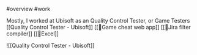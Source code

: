 #overview  #work

Mostly, I worked at Ubisoft as an Quality Control Tester, or Game Testers 
[[Quality Control Tester - Ubisoft]]
[[💼Game cheat web app]]
[[💼Jira filter compiler]]
[[💼Excel]]

![[Quality Control Tester - Ubisoft]]

